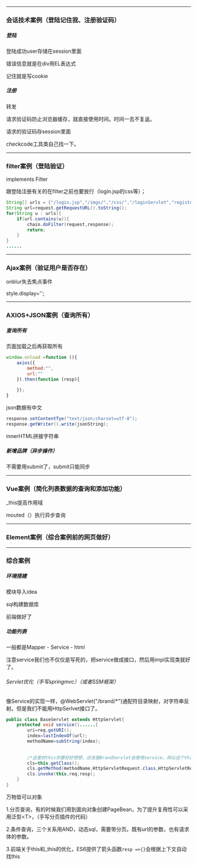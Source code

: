 <hr>

### 会话技术案例（登陆记住我、注册验证码）

##### 登陆

登陆成功user存储在session里面

错误信息就是在div用EL表达式

记住就是写cookie

##### 注册

转发

请求验证码防止浏览器缓存，就直接使用时间。时间一去不复返。

请求的验证码存session里面

checkcode工具类自己找一下。



<hr>

### filter案例（登陆验证）

implements Filter

跟登陆注册有关的在filter之前也要放行（login.jsp的css等）；

```java
String[] urls = {"/login.jsp","/imgs/","/css/","/loginServlet","register.jsp","registerServlet"};
String url=request.getRequestURL().toString();
for(String u : urls){
    if(url.contains(u)){
        chain.doFilter(request,response);
        return;
    }
}
......
```





<hr>

### Ajax案例（验证用户是否存在）

onblur失去焦点事件

style.display='';







<hr>

### AXIOS+JSON案例（查询所有）

##### 查询所有

页面加载之后再获取所有

```javascript
window.onload =function (){
    axios({
        method:"",
        url:""
    }).then(function (resp){
        
    });
}
```

json数据有中文

```java
response.setContentTye("text/json;charset=utf-8");
response.getWriter().write(jsonString);
```

innerHTML拼接字符串

##### 新增品牌（异步操作）

不需要用submit了，submit只能同步



<hr>

### Vue案例（简化列表数据的查询和添加功能）

_this提高作用域

mouted（）执行异步查询









<hr>

### Element案例（综合案例前的网页做好）









<hr>

### 综合案例

##### 环境搭建

模块导入idea

sql构建数据库

前端做好了

##### 功能列表

一般都是Mapper - Service - html 

注意service我们也不仅仅是写死的，把service做成接口，然后用impl实现类就好了。



###### Servlet优化（手写springmvc）（或者SSM框架）

像Service的实现一样，@WebServlet("/brand/*")通配符目录映射，对字符串反射。但是我们不能用HttpSerlvet接口了。

```java
public class BaseServlet extends HttpServlet{
    protected void service()......{
        uri=req.getURI();
        index=lastIndexOf(url);
        methodName=subString(index);
        
        
        /*这里的this你要好好想想，应该是BrandServlet会使用service，所以这个this就是BrandServlet.0*/
        cls=this.getClass();
        cls.getMethod(methodName,HttpServletRequest.class,HttpServletResponse.class);
        cls.invoke(this,req,resp);
    }
}
```



万物皆可以对象



1.分页查询，有的时候我们用到面向对象创建PageBean，为了提升复用性可以采用泛型\<T>，（手写分页插件的代码）



2.条件查询，三个关系用AND，动态sql，需要带分页。既有url的参数，也有请求体的参数。



3.前端关于this和_this的优化，ES6提供了箭头函数`resp =>{}`会根据上下文自动找this





























